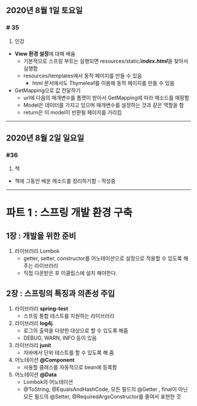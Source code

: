 ## 2020년 8월 1일 토요일
### # 35
1. 인강
- **View 환경 설정**에 대해 배움
    - 기본적으로 스프링 부트는 실행되면 resources/static/***index.html***을 찾아서 실행함
    - resources/templates에서 동적 페이지를 만들 수 있음
        - html 문서에서도 Thymeleaf를 이용해 동적 페이지를 만들 수 있음
- GetMapping으로 값 전달하기
    - url에 다음의 매개변수를 톰캣이 받아서 GetMapping에 따라 메소드를 매핑함
    - Model은 데이터를 가지고 있으며 매개변수를 설정하는 것과 같은 역할을 함
    - return은 이 model이 반환될 페이지를 가리킴
---
## 2020년 8월 2일 일요일
### #36

1. 책
- 책에 그동안 배운 메소드를 정리하기함 - 작성중
---
# 파트 1 : 스프링 개발 환경 구축

## 1장 : 개발을 위한 준비
1. 라이브러리 Lombok
    - getter, setter, constructor를 어노테이션으로 설정으로 적용할 수 있도록 해주는 라이브러리
    - 직접 다운받은 후 이클립스에 설치 해야한다.

## 2장 : 스프링의 특징과 의존성 주입
1. 라이브러리 **spring-test**
    - 스프링 통합 테스트를 지원하는 라이브러리
2. 라이브러리 **log4j**
    - 로그의 출력을 다양한 대상으로 할 수 있도록 해줌
    - DEBUG, WARN, INFO 등이 있음
3. 라이브러리 **junit**
    - 자바에서 단위 테스트를 할 수 있도록 해 줌
4. 어노테이션 **@Component**
    - 사용할 클래스를 자동적으로 bean에 등록함
5. 어노테이션 **@Data**
    - Lombok의 어노테이션
    - @ToString, @EqualsAndHashCode, 모든 필드의 @Getter , final이 아닌 모든 필드의 @Setter, @RequiredArgsConstructor를 줄여서 표현한 것
